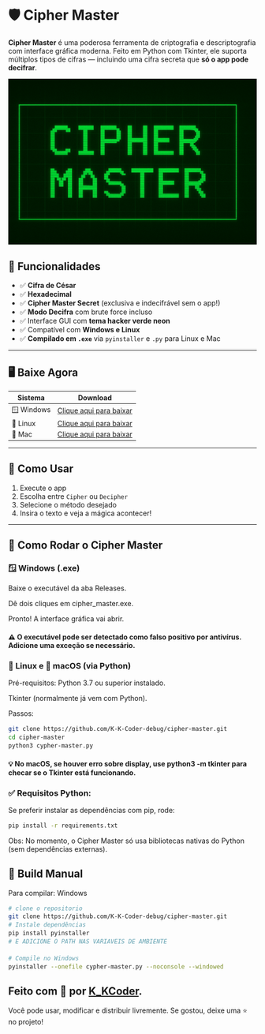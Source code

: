 # 🛡️ Cipher Master

**Cipher Master** é uma poderosa ferramenta de criptografia e descriptografia com interface gráfica moderna. Feito em Python com Tkinter, ele suporta múltiplos tipos de cifras — incluindo uma cifra secreta que **só o app pode decifrar**.

<p align="center">
  <img src="https://github.com/K-K-Coder-debug/cipher-master/blob/main/banner.png" alt="Cipher Master Banner" width="600"/>
</p>

## 🔐 Funcionalidades

- ✅ **Cifra de César**
- ✅ **Hexadecimal**
- ✅ **Cipher Master Secret** (exclusiva e indecifrável sem o app!)
- ✅ **Modo Decifra** com brute force incluso
- ✅ Interface GUI com **tema hacker verde neon**
- ✅ Compatível com **Windows e Linux**
- ✅ **Compilado em `.exe`** via `pyinstaller` e `.py` para Linux e Mac

---

## 🖥️ Baixe Agora

| Sistema | Download |
|--------|----------|
| 🪟 Windows | [Clique aqui para baixar](https://github.com/K-K-Coder-debug/cipher-master/releases/download/cipher-master-v1/cypher-master.exe) |
| 🐧 Linux | [Clique aqui para baixar](https://github.com/K-K-Coder-debug/cipher-master/releases/download/cipher-master-v1/cypher-master.py) |
| 🍎 Mac | [Clique aqui para baixar](https://github.com/K-K-Coder-debug/cipher-master/releases/download/cipher-master-v1/cypher-master.py) |



---

## 🧠 Como Usar

1. Execute o app
2. Escolha entre `Cipher` ou `Decipher`
3. Selecione o método desejado
4. Insira o texto e veja a mágica acontecer!

---

## 🚀 Como Rodar o Cipher Master
### 🪟 Windows (.exe)
Baixe o executável da aba Releases.

Dê dois cliques em cipher_master.exe.

Pronto! A interface gráfica vai abrir.

#### ⚠️ O executável pode ser detectado como falso positivo por antivírus. Adicione uma exceção se necessário.

### 🐧 Linux e 🍎 macOS (via Python)
Pré-requisitos:
Python 3.7 ou superior instalado.

Tkinter (normalmente já vem com Python).

Passos:
```bash
git clone https://github.com/K-K-Coder-debug/cipher-master.git
cd cipher-master
python3 cypher-master.py
```
#### 💡 No macOS, se houver erro sobre display, use python3 -m tkinter para checar se o Tkinter está funcionando.

### ✅ Requisitos Python:
Se preferir instalar as dependências com pip, rode:
```bash
pip install -r requirements.txt
```
Obs: No momento, o Cipher Master só usa bibliotecas nativas do Python (sem dependências externas).
## 🧪 Build Manual

Para compilar:
Windows
```bash
# clone o repositorio
git clone https://github.com/K-K-Coder-debug/cipher-master.git
# Instale dependências
pip install pyinstaller
# E ADICIONE O PATH NAS VARIAVEIS DE AMBIENTE

# Compile no Windows
pyinstaller --onefile cypher-master.py --noconsole --windowed
```
## Feito com 💚 por [K_KCoder](https://github.com/K-K-Coder-debug).
Você pode usar, modificar e distribuir livremente.
Se gostou, deixe uma ⭐ no projeto!
